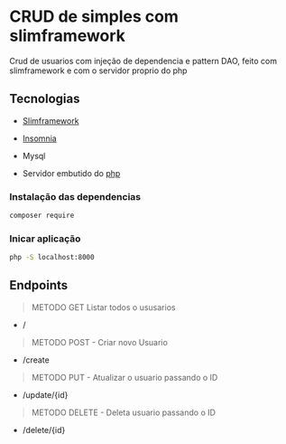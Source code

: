 # CRUD de simples com slimframework

Crud de usuarios com injeção de dependencia e pattern DAO, feito com slimframework e com o servidor proprio do php 

## Tecnologias
- [Slimframework](https://www.slimframework.com/) 
- [Insomnia](https://insomnia.rest/download)
- Mysql

- Servidor embutido do [php](https://www.php.net/manual/pt_BR/features.commandline.webserver.php) 

### Instalação das dependencias

```bash
composer require
```
### Inicar aplicação


```bash
php -S localhost:8000
```
## Endpoints
> METODO GET Listar todos o ususarios
- /
>METODO POST - Criar novo Usuario
- /create
>METODO PUT - Atualizar o usuario passando o ID
- /update/{id}
>METODO DELETE - Deleta usuario passando o ID
- /delete/{id}